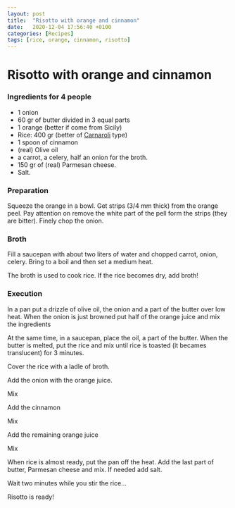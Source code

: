 ```yaml
---
layout: post
title:  "Risotto with orange and cinnamon"
date:   2020-12-04 17:56:40 +0100
categories: [Recipes]
tags: [rice, orange, cinnamon, risotto]
---
```


# Risotto with orange and cinnamon

### Ingredients for 4 people

* 1 onion
* 60 gr of butter divided in 3 equal parts
* 1 orange (better if come from Sicily)
* Rice: 400 gr (better of [Carnaroli](https://en.wikipedia.org/wiki/Carnaroli) type)
* 1 spoon of cinnamon
* (real) Olive oil
* a carrot, a celery, half an onion for the broth.
* 150 gr of (real) Parmesan cheese.
* Salt.

### Preparation

Squeeze the orange in a bowl.
Get strips (3/4 mm thick) from the orange peel. Pay attention on remove the white part of the pell form the strips (they are bitter).
Finely chop the onion.

### Broth

Fill a saucepan with about two liters of water and chopped carrot, onion, celery. Bring to a boil and then set a medium heat.

The broth is used to cook rice. If the rice becomes dry, add broth!

### Execution

In a pan put a drizzle of olive oil, the onion and a part of the butter over low heat.
When the onion is just browned put half of the orange juice and mix the ingredients

At the same time, in a saucepan, place the oil, a part of the butter. When the butter is melted, put the rice and mix until rice is toasted (it becames translucent) for 3 minutes.

Cover the rice with a ladle of broth.

Add the onion with the orange juice.

Mix

Add the cinnamon

Mix

Add the remaining orange juice

Mix

When rice is almost ready, put the pan off the heat. Add the last part of butter, Parmesan cheese and mix. If needed add salt.

Wait two minutes while you stir the rice... 

Risotto is ready!